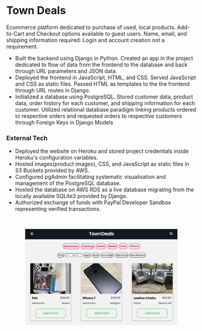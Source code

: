 # Town Deals #
<!--(https://town-deals.herokuapp.com/) -->
Ecommerce platform dedicated to purchase of used, local products. Add-to-Cart and Checkout options
available to guest users. Name, email, and shipping information required. Login and account creation not a requirement.

* Built the backend using Django in Python. Created an app in the project dedicated to flow of data from the frontend to the database and
back through URL parameters and JSON data.
* Deployed the frontend in JavaScript, HTML, and CSS. Served JavaScript and CSS as static files. Passed HTML as templates to the the frontend 
through URL routes in Django.
* Initialized a database using PostgreSQL. Stored customer data, product data, order history for each customer, and shipping information for each customer.
Utilized relational database paradigm linking products ordered to respective orders and requested orders to respective customers through Foreign Keys in Django Models

### External Tech

* Deployed the website on Heroku and stored project credentials inside Heroku's configuration variables.
* Hosted images(product images), CSS, and JavaScript as static files in S3 Buckets provided by AWS.
* Configured pgAdmin facilitating systematic visualisation and management of the PostgreSQL database.
* Hosted the database on AWS RDS as a live database migrating from the locally available SQLite3 provided by Django. 
* Authorized exchange of funds with PayPal Developer Sandbox representing verified transactions.
<br>
<p align="center">
  <img src="https://github.com/abhigya-ps/town-deals/blob/main/images/towndeals_images.JPG" alt="demo_store" width="80%" align="center">
</p>
